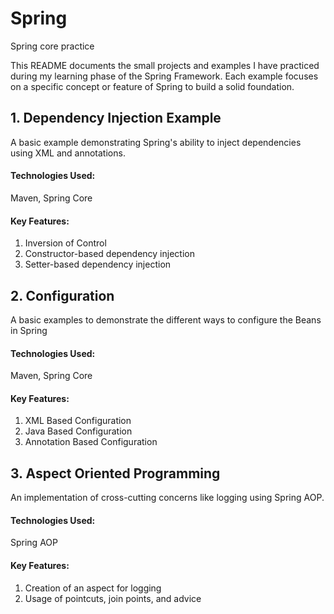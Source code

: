 # Spring
Spring core practice

This README documents the small projects and examples I have practiced during my learning phase of the Spring Framework. Each example focuses on a specific concept or feature of Spring to build a solid foundation.

## 1. Dependency Injection Example
A basic example demonstrating Spring's ability to inject dependencies using XML and annotations.

#### Technologies Used:
Maven, Spring Core

#### Key Features:
1. Inversion of Control
2. Constructor-based dependency injection
3. Setter-based dependency injection


## 2. Configuration
A basic examples to demonstrate the different ways to configure the Beans in Spring

#### Technologies Used:
Maven, Spring Core

#### Key Features:
1. XML Based Configuration
2. Java Based Configuration
3. Annotation Based Configuration


## 3. Aspect Oriented Programming
An implementation of cross-cutting concerns like logging using Spring AOP.

#### Technologies Used:
Spring AOP

#### Key Features:
1. Creation of an aspect for logging
2. Usage of pointcuts, join points, and advice
